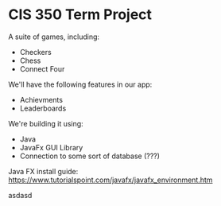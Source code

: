 # CIS 350 Term Project
A suite of games, including:
* Checkers
* Chess
* Connect Four

We'll have the following features in our app:
* Achievments
* Leaderboards

We're building it using:
* Java
* JavaFx GUI Library
* Connection to some sort of database (???)

Java FX install guide: https://www.tutorialspoint.com/javafx/javafx_environment.htm

asdasd
